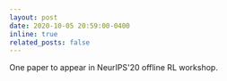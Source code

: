 ```yaml
---
layout: post
date: 2020-10-05 20:59:00-0400
inline: true
related_posts: false
---
```


One paper to appear in NeurIPS'20 offline RL workshop. 
